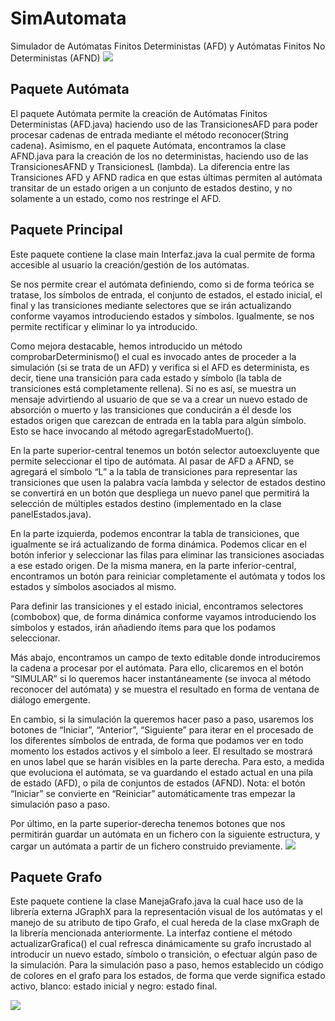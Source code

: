 # SimAutomata
Simulador de Autómatas Finitos Deterministas (AFD) y Autómatas Finitos No Deterministas (AFND) 
![](https://i.gyazo.com/322480c232793c201d06f7cf6b5d9233.png)

## Paquete Autómata
El paquete Autómata permite la creación de Autómatas Finitos Deterministas (AFD.java) haciendo uso de las TransicionesAFD para poder procesar cadenas de entrada mediante el método reconocer(String cadena).
Asimismo, en el paquete Autómata, encontramos la clase AFND.java para la creación de los no deterministas, haciendo uso de las TransicionesAFND y TransicionesL (lambda).
La diferencia entre las Transiciones AFD y AFND radica en que estas últimas permiten al autómata transitar de un estado origen a un conjunto de estados destino, y no solamente a un estado, como nos restringe el AFD. 

## Paquete Principal
Este paquete contiene la clase main Interfaz.java la cual permite de forma accesible al usuario la creación/gestión de los autómatas.

Se nos permite crear el autómata definiendo, como si de forma teórica se tratase, los símbolos de entrada, el conjunto de estados, el estado inicial, el final y las transiciones mediante selectores que se irán actualizando conforme vayamos introduciendo estados y símbolos. Igualmente, se nos permite rectificar y eliminar lo ya introducido.

Como mejora destacable, hemos introducido un método comprobarDeterminismo() el cual es invocado antes de proceder a la simulación (si se trata de un AFD) y verifica si el AFD es determinista, es decir, tiene una transición para cada estado y símbolo (la tabla de transiciones está completamente rellena). Si no es así, se muestra un mensaje advirtiendo al usuario de que se va a crear un nuevo estado de absorción o muerto y las transiciones que conducirán a él desde los estados origen que carezcan de entrada en la tabla para algún símbolo. Esto se hace invocando al método agregarEstadoMuerto().

En la parte superior-central tenemos un botón selector autoexcluyente que permite seleccionar el tipo de autómata. Al pasar de AFD a AFND, se agregará el símbolo “L” a la tabla de transiciones para representar las transiciones que usen la palabra vacía lambda y selector de estados destino se convertirá en un botón que despliega un nuevo panel que permitirá la selección de múltiples estados destino (implementado en la clase panelEstados.java).

En la parte izquierda, podemos encontrar la tabla de transiciones, que igualmente se irá actualizando de forma dinámica. Podemos clicar en el botón inferior y seleccionar las filas para eliminar las transiciones asociadas a ese estado origen. De la misma manera, en la parte inferior-central, encontramos un botón para reiniciar completamente el autómata y todos los estados y símbolos asociados al mismo.

Para definir las transiciones y el estado inicial, encontramos selectores (combobox) que, de forma dinámica conforme vayamos introduciendo los símbolos y estados, irán añadiendo ítems para que los podamos seleccionar.

Más abajo, encontramos un campo de texto editable donde introduciremos la cadena a procesar por el autómata. Para ello, clicaremos en el botón “SIMULAR” si lo queremos hacer instantáneamente (se invoca al método reconocer del autómata) y se muestra el resultado en forma de ventana de diálogo emergente. 

En cambio, si la simulación la queremos hacer paso a paso, usaremos los botones de “Iniciar”, “Anterior”, “Siguiente” para iterar en el procesado de los diferentes símbolos de entrada, de forma que podamos ver en todo momento los estados activos y el símbolo a leer. El resultado se mostrará en unos label que se harán visibles en la parte derecha.
Para esto, a medida que evoluciona el autómata, se va guardando el estado actual en una pila de estado (AFD), o pila de conjuntos de estados (AFND). 
Nota: el botón “Iniciar” se convierte en “Reiniciar” automáticamente tras empezar la simulación paso a paso.

Por último, en la parte superior-derecha tenemos botones que nos permitirán guardar un autómata en un fichero con la siguiente estructura, y cargar un autómata a partir de un fichero construido previamente.
![](https://gyazo.com/c5f758c84f509992d1518193053ef6df.png)

## Paquete Grafo
Este paquete contiene la clase ManejaGrafo.java la cual hace uso de la librería externa JGraphX para la representación visual de los autómatas y el manejo de su atributo de tipo Grafo, el cual hereda de la clase mxGraph de la librería mencionada anteriormente.
La interfaz contiene el método actualizarGrafica() el cual refresca dinámicamente su grafo incrustado al introducir un nuevo estado, símbolo o transición, o efectuar algún paso de la simulación.
Para la simulación paso a paso, hemos establecido un código de colores en el grafo para los estados, de forma que verde significa estado activo, blanco: estado inicial y negro: estado final.
  
![](https://gyazo.com/774e0880a818f6083fe0e6ebe6144fdc.png)
